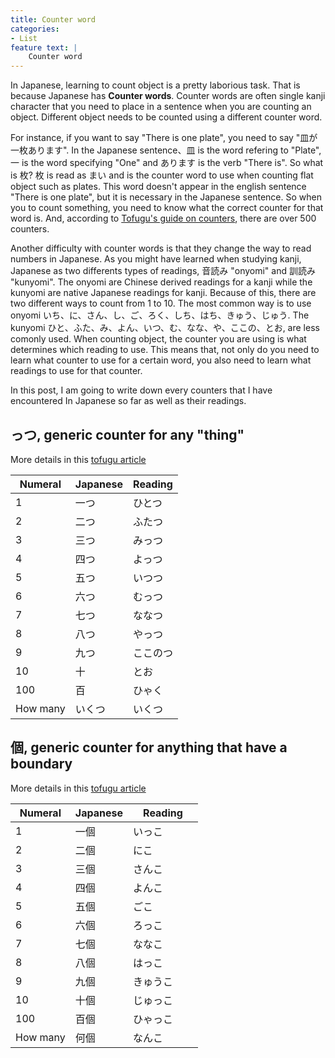 ```yaml
---
title: Counter word
categories:
- List
feature text: |
    Counter word
---
```


In Japanese, learning to count object is a pretty laborious task. That is because Japanese has **Counter words**. Counter words are often single kanji character that you need to place in a sentence when you are counting an object. Different object needs to be counted using a different counter word. 

For instance, if you want to say "There is one plate", you need to say "皿が一枚あります". In the Japanese sentence、皿 is the word refering to "Plate", 一 is the word specifying "One" and あります is the verb "There is". So what is 枚? 枚 is read as まい and is the counter word to use when counting flat object such as plates. This word doesn't appear in the english sentence "There is one plate", but it is necessary in the Japanese sentence. So when you to count something, you need to know what the correct counter for that word is. And, according to [Tofugu's guide on counters](https://www.tofugu.com/japanese/japanese-counters-guide/), there are over 500 counters.

Another difficulty with counter words is that they change the way to read numbers in Japanese. As you might have learned when studying kanji, Japanese as two differents types of readings, 音読み "onyomi" and 訓読み "kunyomi". The onyomi are Chinese derived readings for a kanji while the kunyomi are native Japanese readings for kanji. Because of this, there are two different ways to count from 1 to 10. The most common way is to use onyomi いち、に、さん、し、ご、ろく、しち、はち、きゅう、じゅう. The kunyomi ひと、ふた、み、よん、いつ、む、なな、や、ここの、とお, are less comonly used. When counting object, the counter you are using is what determines which reading to use. This means that, not only do you need to learn what counter to use for a certain word, you also need to learn what readings to use for that counter. 

In this post, I am going to write down every counters that I have encountered In Japanese so far as well as their readings.

<!---
|Numeral | Japanese | Reading  |
|--------|----------|----------|
|1       |          |          |
|2       |          |          |
|3       |          |          |
|4       |          |          |
|5       |          |          |
|6       |          |          |
|7       |          |          |
|8       |          |          |
|9       |          |          |
|10      |          |          |
|100     |          |          |
|How many|          |          |  
-->

## っつ, generic counter for any "thing"
More details in this [tofugu article](https://www.tofugu.com/japanese/japanese-counter-tsu/)

|Numeral | Japanese | Reading   |
|--------|----------|-----------|
|1       |一つ       |ひとつ      |
|2       |二つ       |ふたつ      |
|3       |三つ       |みっつ      |
|4       |四つ       |よっつ      |
|5       |五つ       |いつつ      |
|6       |六つ       |むっつ      |
|7       |七つ       |ななつ      |
|8       |八つ       |やっつ      |
|9       |九つ       |ここのつ    |
|10      |十         |とお       |
|100     |百         |ひゃく      |
|How many|いくつ     |いくつ      |  

## 個, generic counter for anything that have a boundary
More details in this [tofugu article](https://www.tofugu.com/japanese/japanese-counter-ko/)

|Numeral | Japanese | Reading  |
|--------|----------|----------|
|1       | 一個     | いっこ     |
|2       | 二個     | にこ     　|
|3       | 三個     | さんこ     |
|4       | 四個     | よんこ     |
|5       | 五個     | ごこ   　　|
|6       | 六個     | ろっこ     |
|7       | 七個     | ななこ   　|
|8       | 八個     | はっこ   　|
|9       | 九個     | きゅうこ　　|
|10      | 十個     | じゅっこ　　|
|100     | 百個     | ひゃっこ　　|
|How many| 何個     | なんこ     |  